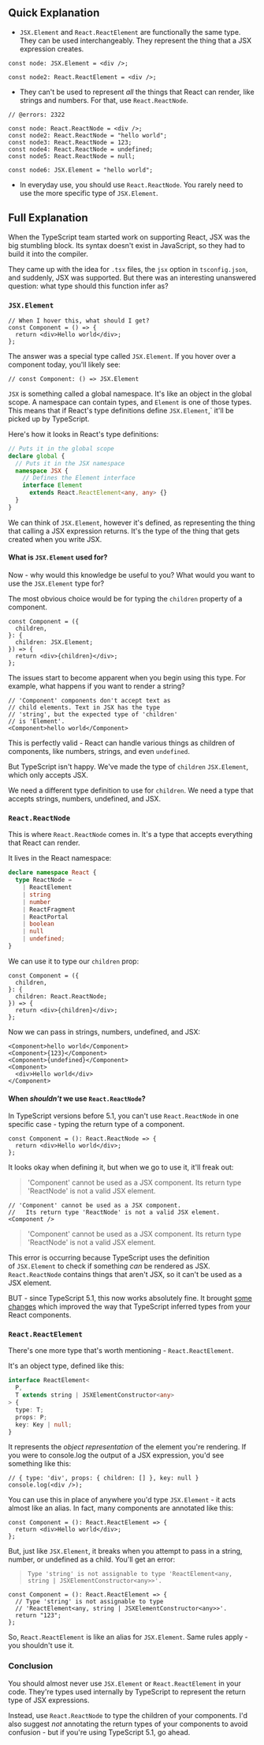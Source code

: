 ## Quick Explanation

- `JSX.Element` and `React.ReactElement` are functionally the same type. They can be used interchangeably. They represent the thing that a JSX expression creates.

```tsx twoslash
const node: JSX.Element = <div />;

const node2: React.ReactElement = <div />;
```

- They can't be used to represent _all_ the things that React can render, like strings and numbers. For that, use `React.ReactNode`.

```tsx twoslash
// @errors: 2322

const node: React.ReactNode = <div />;
const node2: React.ReactNode = "hello world";
const node3: React.ReactNode = 123;
const node4: React.ReactNode = undefined;
const node5: React.ReactNode = null;

const node6: JSX.Element = "hello world";
```

- In everyday use, you should use `React.ReactNode`. You rarely need to use the more specific type of `JSX.Element`.

## Full Explanation

When the TypeScript team started work on supporting React, JSX was the big stumbling block. Its syntax doesn't exist in JavaScript, so they had to build it into the compiler.

They came up with the idea for `.tsx` files, the `jsx` option in `tsconfig.json`, and suddenly, JSX was supported. But there was an interesting unanswered question: what type should this function infer as?

### `JSX.Element`

```tsx
// When I hover this, what should I get?
const Component = () => {
  return <div>Hello world</div>;
};
```

The answer was a special type called `JSX.Element`. If you hover over a component today, you'll likely see:

```tsx
// const Component: () => JSX.Element
```

`JSX` is something called a global namespace. It's like an object in the global scope. A namespace can contain types, and `Element` is one of those types. This means that if React's type definitions define `JSX.Element`,` it'll be picked up by TypeScript.

Here's how it looks in React's type definitions:

```typescript
// Puts it in the global scope
declare global {
  // Puts it in the JSX namespace
  namespace JSX {
    // Defines the Element interface
    interface Element
      extends React.ReactElement<any, any> {}
  }
}
```

We can think of `JSX.Element`, however it's defined, as representing the thing that calling a JSX expression returns. It's the type of the thing that gets created when you write JSX.

#### What is `JSX.Element` used for?

Now - why would this knowledge be useful to you? What would you want to use the `JSX.Element` type for?

The most obvious choice would be for typing the `children` property of a component.

```tsx
const Component = ({
  children,
}: {
  children: JSX.Element;
}) => {
  return <div>{children}</div>;
};
```

The issues start to become apparent when you begin using this type. For example, what happens if you want to render a string?

```tsx
// 'Component' components don't accept text as
// child elements. Text in JSX has the type
// 'string', but the expected type of 'children'
// is 'Element'.
<Component>hello world</Component>
```

This is perfectly valid - React can handle various things as children of components, like numbers, strings, and even `undefined`.

But TypeScript isn't happy. We've made the type of `children` `JSX.Element`, which only accepts JSX.

We need a different type definition to use for `children`. We need a type that accepts strings, numbers, undefined, and JSX.

### `React.ReactNode`

This is where `React.ReactNode` comes in. It's a type that accepts everything that React can render.

It lives in the React namespace:

```typescript
declare namespace React {
  type ReactNode =
    | ReactElement
    | string
    | number
    | ReactFragment
    | ReactPortal
    | boolean
    | null
    | undefined;
}
```

We can use it to type our `children` prop:

```tsx
const Component = ({
  children,
}: {
  children: React.ReactNode;
}) => {
  return <div>{children}</div>;
};
```

Now we can pass in strings, numbers, undefined, and JSX:

```tsx
<Component>hello world</Component>
<Component>{123}</Component>
<Component>{undefined}</Component>
<Component>
  <div>Hello world</div>
</Component>
```

#### When *shouldn't* we use `React.ReactNode`?

In TypeScript versions before 5.1, you can't use `React.ReactNode` in one specific case - typing the return type of a component.

```tsx
const Component = (): React.ReactNode => {
  return <div>Hello world</div>;
};
```

It looks okay when defining it, but when we go to use it, it'll freak out:

> 'Component' cannot be used as a JSX component. Its return type 'ReactNode' is not a valid JSX element.

```tsx
// 'Component' cannot be used as a JSX component.
//   Its return type 'ReactNode' is not a valid JSX element.
<Component />
```

> 'Component' cannot be used as a JSX component. Its return type 'ReactNode' is not a valid JSX element.

This error is occurring because TypeScript uses the definition of `JSX.Element` to check if something *can* be rendered as JSX. `React.ReactNode` contains things that aren't JSX, so it can't be used as a JSX element.

BUT - since TypeScript 5.1, this now works absolutely fine. It brought [some changes](https://devblogs.microsoft.com/typescript/announcing-typescript-5-1-beta/#decoupled-type-checking-between-jsx-elements-and-jsx-tag-types) which improved the way that TypeScript inferred types from your React components.

### `React.ReactElement`

There's one more type that's worth mentioning - `React.ReactElement`.

It's an object type, defined like this:

```typescript
interface ReactElement<
  P,
  T extends string | JSXElementConstructor<any>
> {
  type: T;
  props: P;
  key: Key | null;
}
```

It represents the _object representation_ of the element you're rendering. If you were to console.log the output of a JSX expression, you'd see something like this:

```tsx
// { type: 'div', props: { children: [] }, key: null }
console.log(<div />);
```

You can use this in place of anywhere you'd type `JSX.Element` - it acts almost like an alias. In fact, many components are annotated like this:

```tsx
const Component = (): React.ReactElement => {
  return <div>Hello world</div>;
};
```

But, just like `JSX.Element`, it breaks when you attempt to pass in a string, number, or undefined as a child. You'll get an error:

> `Type 'string' is not assignable to type 'ReactElement<any, string | JSXElementConstructor<any>>'.`

```tsx
const Component = (): React.ReactElement => {
  // Type 'string' is not assignable to type
  // 'ReactElement<any, string | JSXElementConstructor<any>>'.
  return "123";
};
```

So, `React.ReactElement` is like an alias for `JSX.Element`. Same rules apply - you shouldn't use it.

### Conclusion

You should almost never use `JSX.Element` or `React.ReactElement` in your code. They're types used internally by TypeScript to represent the return type of JSX expressions.

Instead, use `React.ReactNode` to type the children of your components. I'd also suggest *not* annotating the return types of your components to avoid confusion - but if you're using TypeScript 5.1, go ahead.
